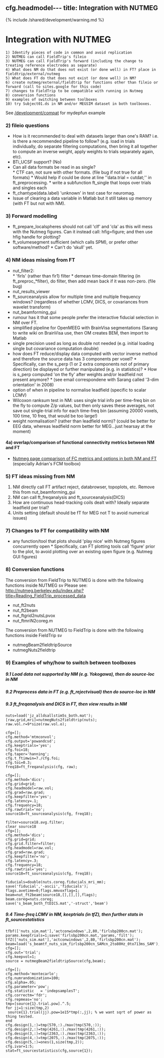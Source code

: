 cfg.headmodel---
title: Integration with NUTMEG
---

{% include /shared/development/warning.md %}

# Integration with NUTMEG

    1) Identify pieces of code in common and avoid replication
    2) NUTMEG can call FieldTrip's fileio
    3) NUTMEG can call FieldTrip's forward (including the change to treating reference electrodes as separate)
    4) What does NM do that does not exist (or done well) in FT? place in fieldtrip/external/nutmeg
    5) What does FT do that does not exist (or done well) in NM?
    6) create nutmeg/external/fieldtrip for functions other than fileio or forward (call to sites.google for this code)
    7) changes to FieldTrip to be compatible with running in Nutmeg
    8) conversion functions
    9) examples of switching between toolboxes
    10) try Subject01.ds in NM and/or MEGSIM dataset in both toolboxes.

See [/development/compat](/development/project/compat) for mydepfun example

### 2) fileio questions

*  How is it recommended to deal with datasets larger than one's RAM? i.e. is there a recommended pipeline to follow? (e.g. load in trials individually, do separate filtering computations, then bring it all together to compute an inverse weight, apply weights to trials separately again, etc).
*  BTi_UCSF support? (No)
*  Can all data formats be read in as single?  
       * CTF can, not sure with other formats. (file bug if not true for all formats)
       * Would help if could be done at line ''data.trial = cutdat;'' in ft_preprocessing.
       * write a subfunction ft_single that loops over trials and singles each
*  ft_chantype(data.label) 'unknown' in test case for neuromag.
*  Issue of clearing a data variable in Matlab but it still takes up memory (with FT but not with NM).

### 3) Forward modelling

*  ft_prepare_localspheres should not call 'clf' and 'cla' as this will mess with the Nutmeg figures. Can it instead call:  hfig=figure; and then use hfig handle for plotting?
*  ft_volumesegment sufficient (which calls SPM), or prefer other software/method?
        * Can't do 'skull' yet.

### 4) NM ideas missing from FT

*  nut_filter2:  
       * 'firls' (rather than fir1) filter
       * demean time-domain filtering (in ft_preproc_*filter), do filter, then add mean back if it was non-zero.  (file bug)
*  nut_results_viewer
*  ft_sourceanalysis allow for multiple time and multiple frequency windows? (regardless of whether LCMV, DICS, or covariances from wavelet transform)
*  nut_beamforming_gui
*  rumour has it that some people prefer the interactive fiducial selection in NM over FT.
*  simplified pipeline for OpenMEEG with BrainVisa segmentations (Sarang to write wiki on BrainVisa use, then OM creates BEM, then import to Matlab
*  single precision used as long as double not needed (e.g. initial loading single but covariance computation double)
*  how does FT reduce/display data computed with vector inverse method and therefore the source data has 3 components per voxel?
       * Specifically, can the s_perp (1 or 2 extra components not of primary direction) be displayed or further manipulated (e.g. in statistics)?
       * How is s_perp computed 'on the fly' after weights and/or leadfield not present anymore?
       * (see email correspondene with Sarang called '3-dim orientation' in 2008)
*  option of when in pipeline to normalise leadfield (specific to scalar LCMV)
*  Wilcoxon ranksum test in NM: uses single trial info per time-freq bin on the fly to compute Z/p values, but then only saves these averages, not save out single-trial info for each time-freq bin (assuming 20000 voxels, 100 time, 10 freq, that would be too large!)
*  weight normalisation? (rather than leadfield norm)?  (could be better for EEG data, whereas leadfield norm better for MEG...just hearsay at the moment)

#### 4a) overlap/comparison of functional connectivity metrics between NM and FT

*  [Nutmeg page comparison of FC metrics and options in both NM and FT](http://nutmeg.berkeley.edu/index.php?title=Comparison_of_connectivity_options)  (especially Adrian's FCM toolbox)

###  5) FT ideas missing from NM

 1.  NM directly call FT artifact reject, databrowser, topoplots, etc.  Remove this from nut_beamforming_gui
 2.  NM can call ft_freqanalysis and ft_sourceanalysis(DICS)
 3.  How are continuous head-tracking coils dealt with?  Ideally separate leadfield per trial?
 4.  Units setting (default should be fT for MEG not T to avoid numerical issues)

### 7) Changes to FT for compatibility with NM

*  any function/tool that plots should 'play nice' with Nutmeg figures concurrently open
       *  Specifically, can FT plotting tools call 'figure' prior to the plot, to avoid plotting over an existing open figure (e.g. Nutmeg GUI figures)

### 8) Conversion functions

The conversion from FieldTrip to NUTMEG is done with the following functions inside NUTMEG sv
Please see: http://nutmeg.berkeley.edu/index.php?title=Reading_FieldTrip_processed_data

*  nut_ft2nuts
*  nut_ft2beam
*  nut_ftgrid2nutsLpvox
*  nut_ftmriN2coreg.m

The conversion from NUTMEG to FieldTrip is done with the following functions inside FieldTrip sv

*  nutmegBeam2fieldtripSource
*  nutmegNuts2fieldtrip

### 9) Examples of why/how to switch between toolboxes

##### 9.1 Load data not supported by NM (e.g. Yokogawa), then do source-loc in NM
##### 9.2 Preprocess data in FT (e.g. ft_rejectvisual) then do source-loc in NM

##### 9.3 ft_freqanalysis and DICS in FT, then view results in NM

    nuts=load('jz_alldsallstim5s_both.mat');
    [raw,grid,mri]=nutmegNuts2fieldtrip(nuts);
    raw.vol.r=9*size(raw.vol.o);

    cfg=[];
    cfg.method='mtmconvol';
    cfg.output='powandcsd';
    cfg.keeptrials='yes';
    cfg.foi=18;
    cfg.taper='hanning';
    cfg.t_ftimwin=7./cfg.foi;
    cfg.toi=0.3;
    freq18=ft_freqanalysis(cfg, raw);

    cfg=[];
    cfg.method='dics';
    cfg.grid=grid;
    cfg.headmodel=raw.vol;
    cfg.grad=raw.grad;
    cfg.keepfilter='yes';
    cfg.latency=.1;
    cfg.frequency=18;
    cfg.rawtrial='no';
    source18=ft_sourceanalysis(cfg, freq18);

    filter=source18.avg.filter;
    clear source18
    cfg=[];
    cfg.method='dics';
    cfg.grid=grid;
    cfg.grid.filter=filter;
    cfg.headmodel=raw.vol;
    cfg.grad=raw.grad;
    cfg.keepfilter='no';
    cfg.latency=.3;
    cfg.frequency=18;
    cfg.rawtrial='yes';
    source18=ft_sourceanalysis(cfg, freq18);

    fiducials=double(nuts.coreg.fiducials_mri_mm);
    save('fiducial','-ascii','fiducials');
    flags.avetime=0;flags.mmvoxflag=1;
    beam=nut_ft2beam(source18,[],[],[],flags);
    beam.coreg=nuts.coreg;
    save('s_beam_both_ftDICS.mat','-struct','beam')

##### 9.4 Time-freq LCMV in NM, keeptrials (in tfZ), then further stats in ft_sourcestatistics

    tfbf(['nuts_sim.mat'],'actconwindows',2,80,'firlsbp200cn.mat');
    params.keeptrials=1;save('firlsbp200cn.mat,'params,'filt');
    tfZ(['nuts_sim.mat'],'actconwindows',2,80,'firlsbp200cn.mat');
    beam=load('s_beamtf_nuts_sim_firlsbp200cn_SAMcn_2to80Hz_0to713ms_SAM');
    cfg=[];
    cfg.out='trial';
    cfg.keepvol=1;
    source = nutmegBeam2fieldtripSource(cfg,beam);

    cfg=[];
    cfg.method='montecarlo';
    cfg.numrandomization=100;
    cfg.alpha=.05;
    cfg.parameter='pow';
    cfg.statistic   = 'indepsamplesT';
    cfg.correctm='fdr';
    cfg.repmeas='no';
    tmp=[source{1}.trial.pow].^.5;
    for jj=1:size(tmp,2)
     source{1}.trial(jj).pow=1e15*tmp(:,jj); % we want sqrt of power as thing tested.
    end
    cfg.design(1,:)=tmp(570,:)./max(tmp(570,:));
    cfg.design(2,:)=tmp(4261,:)./max(tmp(4261,:));
    cfg.design(3,:)=tmp(2363,:)./max(tmp(2363,:));
    cfg.design(4,:)=tmp(2075,:)./max(tmp(2075,:));
    cfg.design(5,:)=ones(1,size(tmp,2));
    cfg.ivar=1:5;
    stat=ft_sourcestatistics(cfg,source{1});
